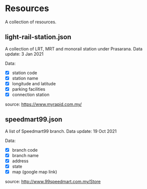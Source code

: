 # Resources

A collection of resources.

## light-rail-station.json

A collection of LRT, MRT and monorail station under Prasarana.
Data update: 3 Jan 2021

Data:

- [x] station code
- [x] station name
- [x] longitude and latitude
- [x] parking facilities
- [x] connection station

source: https://www.myrapid.com.my/

## speedmart99.json

A list of Speedmart99 branch.
Data update: 19 Oct 2021

Data:

- [x] branch code
- [x] branch name
- [x] address
- [x] state
- [x] map (google map link)

source: http://www.99speedmart.com.my/Store
